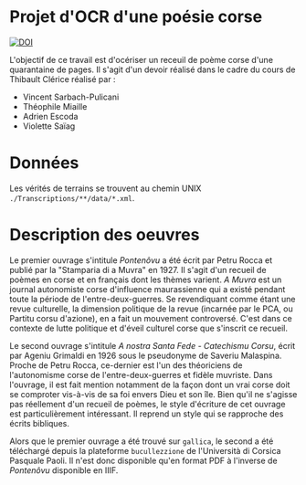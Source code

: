 # Projet d'OCR d'une poésie corse

[![DOI](https://zenodo.org/badge/434214989.svg)](https://zenodo.org/badge/latestdoi/434214989)

L'objectif de ce travail est d'océriser un receuil de poème corse d'une quarantaine de pages.
Il s'agit d'un devoir réalisé dans le cadre du cours de Thibault Clérice réalisé par :
- Vincent Sarbach-Pulicani
- Théophile Miaille
- Adrien Escoda
- Violette Saïag

# Données

Les vérités de terrains se trouvent au chemin UNIX `./Transcriptions/**/data/*.xml`.

# Description des oeuvres

Le premier ouvrage s'intitule *Pontenôvu* a été écrit par Petru Rocca et publié par la "Stamparia di a Muvra" en 1927.
Il s'agit d'un recueil de poèmes en corse et en français dont les thèmes varient.
*A Muvra* est un journal autonomiste corse d'influence maurassienne qui a existé pendant toute la période de l'entre-deux-guerres.
Se revendiquant comme étant une revue culturelle, la dimension politique de la revue (incarnée par le PCA, ou Partitu corsu d'azione), en a fait un mouvement controversé.
C'est dans ce contexte de lutte politique et d'éveil culturel corse que s'inscrit ce recueil.

Le second ouvrage s'intitule *A nostra Santa Fede - Catechismu Corsu*, écrit par Ageniu Grimaldi en 1926 sous le pseudonyme de Saveriu Malaspina.
Proche de Petru Rocca, ce-dernier est l'un des théoriciens de l'autonomisme corse de l'entre-deux-guerres et fidèle muvriste.
Dans l'ouvrage, il est fait mention notamment de la façon dont un vrai corse doit se comproter vis-à-vis de sa foi envers Dieu et son île.
Bien qu'il ne s'agisse pas réellement d'un recueil de poèmes, le style d'écriture de cet ouvrage est particulièrement intéressant. Il reprend un style qui se rapproche des écrits bibliques.


Alors que le premier ouvrage a été trouvé sur `gallica`, le second a été téléchargé depuis la plateforme `bucullezzione` de l'Università di Corsica Pasquale Paoli. 
Il n'est donc disponible qu'en format PDF à l'inverse de *Pontenôvu* disponible en IIIF.
